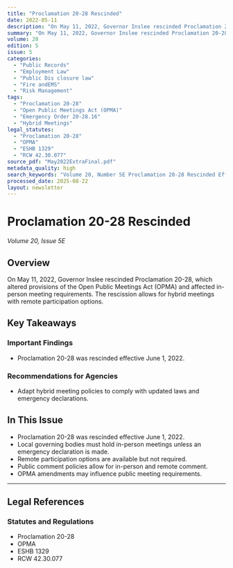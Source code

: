 ```yaml
---
title: "Proclamation 20-28 Rescinded"
date: 2022-05-11
description: "On May 11, 2022, Governor Inslee rescinded Proclamation 20-28, which altered provisions of the Open Public Meetings Act (OPMA) and affected in-person meeting requirements. The rescission allows for hybrid meetings with remote participation options."
summary: "On May 11, 2022, Governor Inslee rescinded Proclamation 20-28, which altered provisions of the Open Public Meetings Act (OPMA) and affected in-person meeting requirements. The rescission allows for hybrid meetings with remote participation options."
volume: 20
edition: 5
issue: 5
categories:
  - "Public Records"
  - "Employment Law"
  - "Public Dis closure law"
  - "Fire andEMS"
  - "Risk Management"
tags:
  - "Proclamation 20-28"
  - "Open Public Meetings Act (OPMA)"
  - "Emergency Order 20-28.16"
  - "Hybrid Meetings"
legal_statutes:
  - "Proclamation 20-28"
  - "OPMA"
  - "ESHB 1329"
  - "RCW 42.30.077"
source_pdf: "May2022ExtraFinal.pdf"
metadata_quality: high
search_keywords: "Volume 20, Number 5E Proclamation 20-28 Rescinded Effective June 1 2022 On May 11 2022 Governor Inslee announced that effective June 1 2022 his Proclamation 20-28 shall be considered rescinded as per ..."
processed_date: 2025-08-22
layout: newsletter
---
```


# Proclamation 20-28 Rescinded

*Volume 20, Issue 5E*

## Overview

On May 11, 2022, Governor Inslee rescinded Proclamation 20-28, which altered provisions of the Open Public Meetings Act (OPMA) and affected in-person meeting requirements. The rescission allows for hybrid meetings with remote participation options.

## Key Takeaways

### Important Findings

- Proclamation 20-28 was rescinded effective June 1, 2022.

### Recommendations for Agencies

- Adapt hybrid meeting policies to comply with updated laws and emergency declarations.

## In This Issue

- Proclamation 20-28 was rescinded effective June 1, 2022.
- Local governing bodies must hold in-person meetings unless an emergency declaration is made.
- Remote participation options are available but not required.
- Public comment policies allow for in-person and remote comment.
- OPMA amendments may influence public meeting requirements.

---

## Legal References

### Statutes and Regulations

- Proclamation 20-28
- OPMA
- ESHB 1329
- RCW 42.30.077

